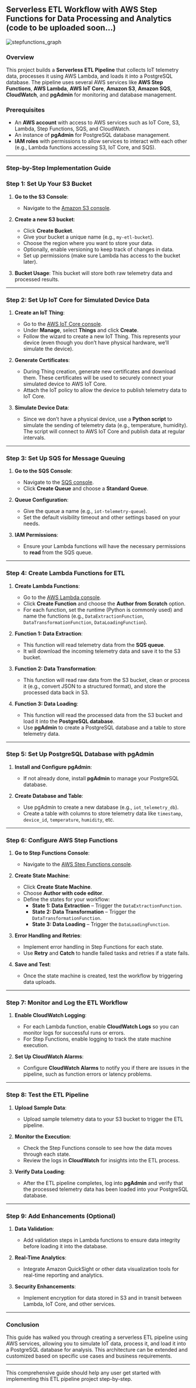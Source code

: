 ## Serverless ETL Workflow with AWS Step Functions for Data Processing and Analytics (code to be uploaded soon...)

![stepfunctions_graph](https://github.com/user-attachments/assets/5a9f0ae5-779b-483a-b612-55d7490f4fd7)


### Overview
This project builds a **Serverless ETL Pipeline** that collects IoT telemetry data, processes it using AWS Lambda, and loads it into a PostgreSQL database. The pipeline uses several AWS services like **AWS Step Functions**, **AWS Lambda**, **AWS IoT Core**, **Amazon S3**, **Amazon SQS**, **CloudWatch**, and **pgAdmin** for monitoring and database management.

### Prerequisites
- An **AWS account** with access to AWS services such as IoT Core, S3, Lambda, Step Functions, SQS, and CloudWatch.
- An instance of **pgAdmin** for PostgreSQL database management.
- **IAM roles** with permissions to allow services to interact with each other (e.g., Lambda functions accessing S3, IoT Core, and SQS).

---

### Step-by-Step Implementation Guide

### Step 1: Set Up Your S3 Bucket

1. **Go to the S3 Console**:
   - Navigate to the [Amazon S3 console](https://s3.console.aws.amazon.com/s3).
   
2. **Create a new S3 bucket**:
   - Click **Create Bucket**.
   - Give your bucket a unique name (e.g., `my-etl-bucket`).
   - Choose the region where you want to store your data.
   - Optionally, enable versioning to keep track of changes in data.
   - Set up permissions (make sure Lambda has access to the bucket later).
   
3. **Bucket Usage**: This bucket will store both raw telemetry data and processed results.

---

### Step 2: Set Up IoT Core for Simulated Device Data

1. **Create an IoT Thing**:
   - Go to the [AWS IoT Core console](https://console.aws.amazon.com/iot).
   - Under **Manage**, select **Things** and click **Create**.
   - Follow the wizard to create a new IoT Thing. This represents your device (even though you don’t have physical hardware, we’ll simulate the device).

2. **Generate Certificates**:
   - During Thing creation, generate new certificates and download them. These certificates will be used to securely connect your simulated device to AWS IoT Core.
   - Attach the IoT policy to allow the device to publish telemetry data to IoT Core.
   
3. **Simulate Device Data**:
   - Since we don’t have a physical device, use a **Python script** to simulate the sending of telemetry data (e.g., temperature, humidity). The script will connect to AWS IoT Core and publish data at regular intervals.

---

### Step 3: Set Up SQS for Message Queuing

1. **Go to the SQS Console**:
   - Navigate to the [SQS console](https://console.aws.amazon.com/sqs).
   - Click **Create Queue** and choose a **Standard Queue**.
   
2. **Queue Configuration**:
   - Give the queue a name (e.g., `iot-telemetry-queue`).
   - Set the default visibility timeout and other settings based on your needs.
   
3. **IAM Permissions**:
   - Ensure your Lambda functions will have the necessary permissions to **read** from the SQS queue.

---

### Step 4: Create Lambda Functions for ETL

1. **Create Lambda Functions**:
   - Go to the [AWS Lambda console](https://console.aws.amazon.com/lambda).
   - Click **Create Function** and choose the **Author from Scratch** option.
   - For each function, set the runtime (Python is commonly used) and name the functions (e.g., `DataExtractionFunction`, `DataTransformationFunction`, `DataLoadingFunction`).

2. **Function 1: Data Extraction**:
   - This function will read telemetry data from the **SQS queue**.
   - It will download the incoming telemetry data and save it to the S3 bucket.

3. **Function 2: Data Transformation**:
   - This function will read raw data from the S3 bucket, clean or process it (e.g., convert JSON to a structured format), and store the processed data back in S3.

4. **Function 3: Data Loading**:
   - This function will read the processed data from the S3 bucket and load it into the **PostgreSQL database**.
   - Use **pgAdmin** to create a PostgreSQL database and a table to store telemetry data.

---

### Step 5: Set Up PostgreSQL Database with pgAdmin

1. **Install and Configure pgAdmin**:
   - If not already done, install **pgAdmin** to manage your PostgreSQL database.
   
2. **Create Database and Table**:
   - Use pgAdmin to create a new database (e.g., `iot_telemetry_db`).
   - Create a table with columns to store telemetry data like `timestamp`, `device_id`, `temperature`, `humidity`, etc.

---

### Step 6: Configure AWS Step Functions

1. **Go to Step Functions Console**:
   - Navigate to the [AWS Step Functions console](https://console.aws.amazon.com/states).
   
2. **Create State Machine**:
   - Click **Create State Machine**.
   - Choose **Author with code editor**.
   - Define the states for your workflow:
     - **State 1: Data Extraction** – Trigger the `DataExtractionFunction`.
     - **State 2: Data Transformation** – Trigger the `DataTransformationFunction`.
     - **State 3: Data Loading** – Trigger the `DataLoadingFunction`.
   
3. **Error Handling and Retries**:
   - Implement error handling in Step Functions for each state.
   - Use **Retry** and **Catch** to handle failed tasks and retries if a state fails.

4. **Save and Test**:
   - Once the state machine is created, test the workflow by triggering data uploads.

---

### Step 7: Monitor and Log the ETL Workflow

1. **Enable CloudWatch Logging**:
   - For each Lambda function, enable **CloudWatch Logs** so you can monitor logs for successful runs or errors.
   - For Step Functions, enable logging to track the state machine execution.

2. **Set Up CloudWatch Alarms**:
   - Configure **CloudWatch Alarms** to notify you if there are issues in the pipeline, such as function errors or latency problems.

---

### Step 8: Test the ETL Pipeline

1. **Upload Sample Data**:
   - Upload sample telemetry data to your S3 bucket to trigger the ETL pipeline.
   
2. **Monitor the Execution**:
   - Check the Step Functions console to see how the data moves through each state.
   - Review the logs in **CloudWatch** for insights into the ETL process.

3. **Verify Data Loading**:
   - After the ETL pipeline completes, log into **pgAdmin** and verify that the processed telemetry data has been loaded into your PostgreSQL database.

---

### Step 9: Add Enhancements (Optional)

1. **Data Validation**:
   - Add validation steps in Lambda functions to ensure data integrity before loading it into the database.

2. **Real-Time Analytics**:
   - Integrate Amazon QuickSight or other data visualization tools for real-time reporting and analytics.

3. **Security Enhancements**:
   - Implement encryption for data stored in S3 and in transit between Lambda, IoT Core, and other services.

---

### Conclusion
This guide has walked you through creating a serverless ETL pipeline using AWS services, allowing you to simulate IoT data, process it, and load it into a PostgreSQL database for analysis. This architecture can be extended and customized based on specific use cases and business requirements.

--- 

This comprehensive guide should help any user get started with implementing this ETL pipeline project step-by-step.
